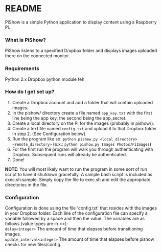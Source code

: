 # README #

PiShow is a simple Python application to display content using a Raspberry Pi.

### What is PiShow? ###

PiShow listens to a specified Dropbox folder and displays images uploaded there on the connected monitor.

### Requirements ###
Python 2.x
Dropbox python module
feh

### How do I get set up? ###

1. Create a Dropbox account and add a folder that will contain uploaded images.
2. In the pishow/ directory create a file named `app_key.txt` with the first line being the app key, the second being the app_secret.
3. Create a local directory on the Pi for the images (probably in pishow/).
4. Create a text file named `config.txt` and upload it to that Dropbox folder in step 2. (See Configuration below).
5. Run the program like so: `python pishow.py <local_directory> <remote_directory>` (e.x.: `python pishow.py Images Photos/PiImages`)
6. For the first run the program will walk you through authenticating with Dropbox. Subsequent runs will already be authenticated.
7. Done!  

**NOTE**: You will most likely want to run the program in some sort of run script to have it shutdown gracefully. A sample bash script is included as exec.sh.sample. Simply copy the file to exec.sh and edit the appropriate directories in the file.

### Configuration ###
Configuration is done using the file 'config.txt' that resides with the images in your Dropbox folder. Each line of the configuration file can specify a variable followed by a space and then the value. The variables are as follows (value types are in <>):  
`delay<integer>` The amount of time that elapses before transitioning images.  
`update_interval<integer>` The amount of time that elapses before pishow checks for new files/config.
